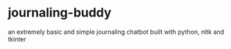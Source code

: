 # journaling-buddy
an extremely basic and simple journaling chatbot built with python, nltk and tkinter
